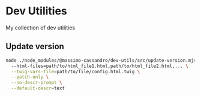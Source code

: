 # Dev Utilities

My collection of dev utilities

## Update version

```bash
node ./node_modules/@massimo-cassandro/dev-utils/src/update-version.mjs \     
  --html-files=path/to/html_file1.html,path/to/html_file2.html,... \
  --twig-vars-file=path/to/file/config.html.twig \
  --patch-only \
  --no-descr-prompt \
  --default-descr=text
```
